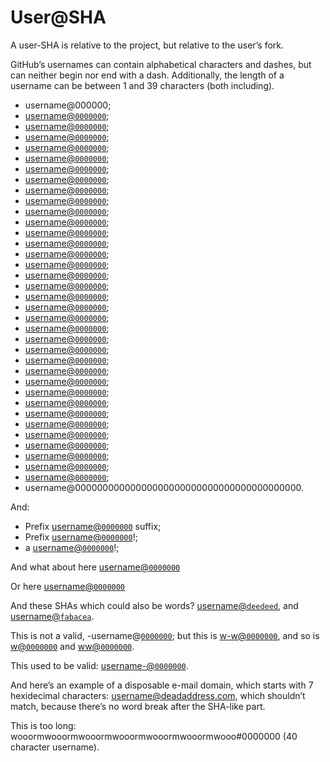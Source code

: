 # User@SHA

A user-SHA is relative to the project, but relative to the user’s fork.

GitHub’s usernames can contain alphabetical characters and dashes, but can neither begin nor end with a dash. Additionally, the length of a username can be between 1 and 39 characters (both including).

*   username@000000;
*   [username@`0000000`](https://gitlab.com/username/remark/commit/0000000);
*   [username@`0000000`](https://gitlab.com/username/remark/commit/00000000);
*   [username@`0000000`](https://gitlab.com/username/remark/commit/000000000);
*   [username@`0000000`](https://gitlab.com/username/remark/commit/0000000000);
*   [username@`0000000`](https://gitlab.com/username/remark/commit/00000000000);
*   [username@`0000000`](https://gitlab.com/username/remark/commit/000000000000);
*   [username@`0000000`](https://gitlab.com/username/remark/commit/0000000000000);
*   [username@`0000000`](https://gitlab.com/username/remark/commit/00000000000000);
*   [username@`0000000`](https://gitlab.com/username/remark/commit/000000000000000);
*   [username@`0000000`](https://gitlab.com/username/remark/commit/0000000000000000);
*   [username@`0000000`](https://gitlab.com/username/remark/commit/00000000000000000);
*   [username@`0000000`](https://gitlab.com/username/remark/commit/000000000000000000);
*   [username@`0000000`](https://gitlab.com/username/remark/commit/0000000000000000000);
*   [username@`0000000`](https://gitlab.com/username/remark/commit/00000000000000000000);
*   [username@`0000000`](https://gitlab.com/username/remark/commit/000000000000000000000);
*   [username@`0000000`](https://gitlab.com/username/remark/commit/0000000000000000000000);
*   [username@`0000000`](https://gitlab.com/username/remark/commit/00000000000000000000000);
*   [username@`0000000`](https://gitlab.com/username/remark/commit/000000000000000000000000);
*   [username@`0000000`](https://gitlab.com/username/remark/commit/0000000000000000000000000);
*   [username@`0000000`](https://gitlab.com/username/remark/commit/00000000000000000000000000);
*   [username@`0000000`](https://gitlab.com/username/remark/commit/000000000000000000000000000);
*   [username@`0000000`](https://gitlab.com/username/remark/commit/0000000000000000000000000000);
*   [username@`0000000`](https://gitlab.com/username/remark/commit/00000000000000000000000000000);
*   [username@`0000000`](https://gitlab.com/username/remark/commit/000000000000000000000000000000);
*   [username@`0000000`](https://gitlab.com/username/remark/commit/0000000000000000000000000000000);
*   [username@`0000000`](https://gitlab.com/username/remark/commit/00000000000000000000000000000000);
*   [username@`0000000`](https://gitlab.com/username/remark/commit/000000000000000000000000000000000);
*   [username@`0000000`](https://gitlab.com/username/remark/commit/0000000000000000000000000000000000);
*   [username@`0000000`](https://gitlab.com/username/remark/commit/00000000000000000000000000000000000);
*   [username@`0000000`](https://gitlab.com/username/remark/commit/00000000000000000000000000000000000);
*   [username@`0000000`](https://gitlab.com/username/remark/commit/000000000000000000000000000000000000);
*   [username@`0000000`](https://gitlab.com/username/remark/commit/0000000000000000000000000000000000000);
*   [username@`0000000`](https://gitlab.com/username/remark/commit/00000000000000000000000000000000000000);
*   [username@`0000000`](https://gitlab.com/username/remark/commit/000000000000000000000000000000000000000);
*   [username@`0000000`](https://gitlab.com/username/remark/commit/0000000000000000000000000000000000000000);
*   username@00000000000000000000000000000000000000000.

And:

*   Prefix [username@`0000000`](https://gitlab.com/username/remark/commit/0000000) suffix;
*   Prefix [username@`0000000`](https://gitlab.com/username/remark/commit/0000000)!;
*   a [username@`0000000`](https://gitlab.com/username/remark/commit/0000000)!;

And what about here
[username@`0000000`](https://gitlab.com/username/remark/commit/0000000)

Or here
[username@`0000000`](https://gitlab.com/username/remark/commit/0000000)

And these SHAs which could also be words? [username@`deedeed`](https://gitlab.com/username/remark/commit/deedeed), and [username@`fabacea`](https://gitlab.com/username/remark/commit/fabaceae).

This is not a valid, -username@[`0000000`](https://gitlab.com/wooorm/remark/commit/0000000); but this is [w-w@`0000000`](https://gitlab.com/w-w/remark/commit/0000000), and so is [w@`0000000`](https://gitlab.com/w/remark/commit/0000000) and [ww@`0000000`](https://gitlab.com/ww/remark/commit/0000000).

This used to be valid: [username-@`0000000`](https://gitlab.com/username-/remark/commit/0000000).

And here’s an example of a disposable e-mail domain, which starts with 7 hexidecimal characters: username@deadaddress.com, which shouldn’t match, because there’s no word break after the SHA-like part.

This is too long: wooormwooormwooormwooormwooormwooormwooo#0000000 (40 character username).
